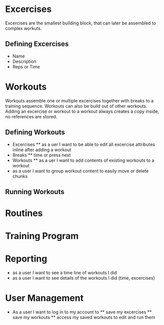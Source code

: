 # Excercises

Excercises are the smallest building block, that can later be assembled to complex workuts.

## Defining Excercises

* Name
* Description
* Reps or Time

# Workouts

Workouts assemble one or multiple excercises together with breaks to a training sequence. Workouts can also be build out of other workouts.
Adding an excercise or workout to a workout always creates a copy inside, no references are stored.

## Defining Workouts

* Excercises
** as a uer I want to be able to edit all excercise attributes inline after adding a workout
* Breaks
** time or press next
* Workouts
** as a uer I want to add contents of existing workouts to a workout
* as a user I want to group workout content to easily move or delete chunks

## Running Workouts

# Routines

# Training Program

# Reporting

* as a user I want to see a time line of workouts I did
* as a user I want to see details of the workouts I did (time, excercises)

# User Management

* As a user I want to log in to my account to
** save my excercises
** save my workouts
** access my saved workouts to edit and run them
